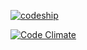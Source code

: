 [![codeship](https://codeship.com/projects/071d7300-a5d4-0134-92d2-463b4e974771/status?branch=master)](https://app.codeship.com/projects/190959)

[![Code Climate](https://codeclimate.com/github/alexeyrazuvaev/the-beam/badges/gpa.svg)](https://codeclimate.com/github/alexeyrazuvaev/the-beam)
